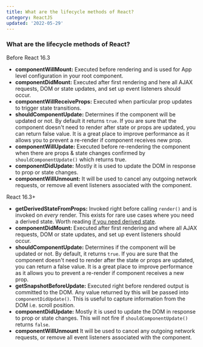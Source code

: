 ```yaml
---
title: What are the lifecycle methods of React?
category: ReactJS
updated: '2022-05-29'
---
```


### What are the lifecycle methods of React?

Before React 16.3

- **componentWillMount:** Executed before rendering and is used for App level configuration in your root component.
- **componentDidMount:** Executed after first rendering and here all AJAX requests, DOM or state updates, and set up event listeners should occur.
- **componentWillReceiveProps:** Executed when particular prop updates to trigger state transitions.
- **shouldComponentUpdate:** Determines if the component will be updated or not. By default it returns `true`. If you are sure that the component doesn't need to render after state or props are updated, you can return false value. It is a great place to improve performance as it allows you to prevent a re-render if component receives new prop.
- **componentWillUpdate:** Executed before re-rendering the component when there are props & state changes confirmed by `shouldComponentUpdate()` which returns true.
- **componentDidUpdate:** Mostly it is used to update the DOM in response to prop or state changes.
- **componentWillUnmount:** It will be used to cancel any outgoing network requests, or remove all event listeners associated with the component.

React 16.3+

- **getDerivedStateFromProps:** Invoked right before calling `render()` and is invoked on _every_ render. This exists for rare use cases where you need a derived state. Worth reading [if you need derived state](https://reactjs.org/blog/2018/06/07/you-probably-dont-need-derived-state.html).
- **componentDidMount:** Executed after first rendering and where all AJAX requests, DOM or state updates, and set up event listeners should occur.
- **shouldComponentUpdate:** Determines if the component will be updated or not. By default, it returns `true`. If you are sure that the component doesn't need to render after the state or props are updated, you can return a false value. It is a great place to improve performance as it allows you to prevent a re-render if component receives a new prop.
- **getSnapshotBeforeUpdate:** Executed right before rendered output is committed to the DOM. Any value returned by this will be passed into `componentDidUpdate()`. This is useful to capture information from the DOM i.e. scroll position.
- **componentDidUpdate:** Mostly it is used to update the DOM in response to prop or state changes. This will not fire if `shouldComponentUpdate()` returns `false`.
- **componentWillUnmount** It will be used to cancel any outgoing network requests, or remove all event listeners associated with the component.
